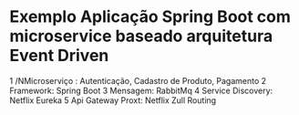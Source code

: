 # Exemplo Aplicação Spring Boot com microservice baseado arquitetura Event Driven 
1 /NMicroserviço : Autenticação, Cadastro de Produto, Pagamento
2 Framework: Spring Boot
3 Mensagem: RabbitMq
4 Service Discovery: Netflix Eureka
5 Api Gateway Proxt: Netflix Zull Routing

